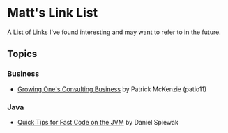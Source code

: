 # Matt's Link List

A List of Links I've found interesting and may want to refer to in the future.

## Topics

### Business

* [Growing One's Consulting Business](https://training.kalzumeus.com/newsletters/archive/consulting_1) by Patrick McKenzie (patio11)

### Java

* [Quick Tips for Fast Code on the JVM](https://gist.github.com/djspiewak/464c11307cabc80171c90397d4ec34ef) by Daniel Spiewak
